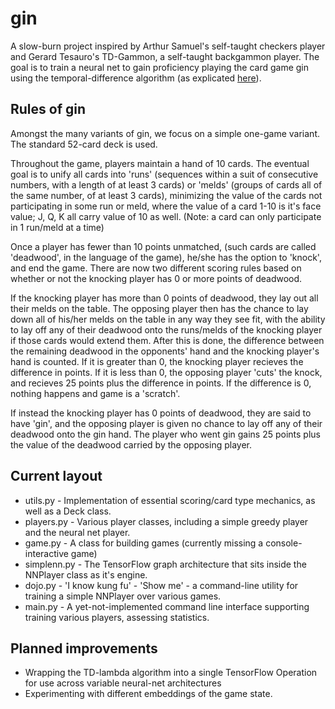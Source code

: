 # gin

A slow-burn project inspired by Arthur Samuel's self-taught checkers player and Gerard Tesauro's TD-Gammon, a self-taught
backgammon player. The goal is to train a neural net to gain proficiency playing the card game gin using the temporal-difference algorithm 
(as explicated [here](https://web.stanford.edu/group/pdplab/pdphandbook/handbookch10.html)).

## Rules of gin

Amongst the many variants of gin, we focus on a simple one-game variant. The standard 52-card deck is used.

Throughout the game, players maintain a hand of 10 cards. The eventual goal is to unify all cards into 'runs' (sequences within a 
suit of consecutive numbers, with a length of at least 3 cards) or 'melds' (groups of cards all of the same number, of at least 3 cards),
minimizing the value of the cards not participating in some run or meld, where the value of a card 1-10 is it's face value; J, Q, K all carry
value of 10 as well. (Note: a card can only participate in 1 run/meld at a time)

Once a player has fewer than 10 points unmatched, (such cards are called 'deadwood', in the language of the game), he/she has the option
to 'knock', and end the game. There are now two different scoring rules based on whether or not the knocking player has 0 or more points 
of deadwood.

If the knocking player has more than 0 points of deadwood, they lay out all their melds on the table. The opposing player then has the chance
to lay down all of his/her melds on the table in any way they see fit, with the ability to lay off any of their deadwood onto the runs/melds
of the knocking player if those cards would extend them. After this is done, the difference between the remaining deadwood in the 
opponents' hand and the knocking player's hand is counted. If it is greater than 0, the knocking player recieves the difference in points.
If it is less than 0, the opposing player 'cuts' the knock, and recieves 25 points plus the difference in points. If the difference is 0,
nothing happens and game is a 'scratch'.

If instead the knocking player has 0 points of deadwood, they are said to have 'gin', and the opposing player is given no chance to
lay off any of their deadwood onto the gin hand. The player who went gin gains 25 points plus the value of the deadwood carried by the
opposing player.

## Current layout

* utils.py - Implementation of essential scoring/card type mechanics, as well as a Deck class.
* players.py - Various player classes, including a simple greedy player and the neural net player.
* game.py - A class for building games (currently missing a console-interactive game)
* simplenn.py - The TensorFlow graph architecture that sits inside the NNPlayer class as it's engine.
* dojo.py - 'I know kung fu' - 'Show me' - a command-line utility for training a simple NNPlayer over various games.
* main.py - A yet-not-implemented command line interface supporting training various players, assessing statistics.

## Planned improvements

* Wrapping the TD-lambda algorithm into a single TensorFlow Operation for use across variable neural-net architectures
* Experimenting with different embeddings of the game state.




